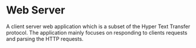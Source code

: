 # Web Server

A client server web application which is a subset of the Hyper Text Transfer protocol. The application mainly focuses on responding to clients requests and parsing the HTTP requests.
